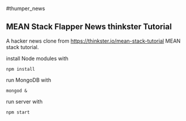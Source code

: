 #thumper_news

<h2>MEAN Stack Flapper News thinkster Tutorial</h2>

A hacker news clone from https://thinkster.io/mean-stack-tutorial MEAN stack tutorial.

install Node modules with

	npm install

run MongoDB with
	
	mongod &

run server with
	
	npm start